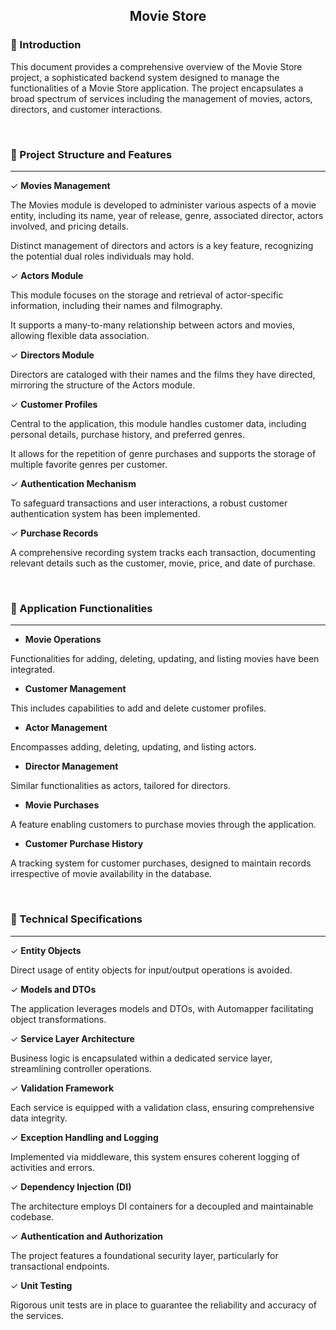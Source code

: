 <h2 align="center">Movie Store</h2>


### :small_blue_diamond: Introduction

This document provides a comprehensive overview of the Movie Store project, a sophisticated backend system designed to manage the functionalities of a Movie Store application. The project encapsulates a broad spectrum of services including the management of movies, actors, directors, and customer interactions.

<br/>


### :small_blue_diamond: Project Structure and Features

----

✓ **Movies Management** 

The Movies module is developed to administer various aspects of a movie entity, including its name, year of release, genre, associated director, actors involved, and pricing details.

Distinct management of directors and actors is a key feature, recognizing the potential dual roles individuals may hold.

✓ **Actors Module**

This module focuses on the storage and retrieval of actor-specific information, including their names and filmography.

It supports a many-to-many relationship between actors and movies, allowing flexible data association.

✓ **Directors Module**

Directors are cataloged with their names and the films they have directed, mirroring the structure of the Actors module.

✓ **Customer Profiles**

Central to the application, this module handles customer data, including personal details, purchase history, and preferred genres.

It allows for the repetition of genre purchases and supports the storage of multiple favorite genres per customer.

✓ **Authentication Mechanism**

To safeguard transactions and user interactions, a robust customer authentication system has been implemented.

✓ **Purchase Records**
  
A comprehensive recording system tracks each transaction, documenting relevant details such as the customer, movie, price, and date of purchase.

<br/>

### :small_blue_diamond: Application Functionalities

---

- **Movie Operations**

Functionalities for adding, deleting, updating, and listing movies have been integrated.

- **Customer Management**

This includes capabilities to add and delete customer profiles.

- **Actor Management**

Encompasses adding, deleting, updating, and listing actors.

- **Director Management**

Similar functionalities as actors, tailored for directors.

- **Movie Purchases**

A feature enabling customers to purchase movies through the application.

- **Customer Purchase History**

A tracking system for customer purchases, designed to maintain records irrespective of movie availability in the database.

<br/>

### :small_blue_diamond: Technical Specifications

---

✓ **Entity Objects**

Direct usage of entity objects for input/output operations is avoided.  


✓ **Models and DTOs**

The application leverages models and DTOs, with Automapper facilitating object transformations.


✓ **Service Layer Architecture**

Business logic is encapsulated within a dedicated service layer, streamlining controller operations.


✓ **Validation Framework**

Each service is equipped with a validation class, ensuring comprehensive data integrity.


✓ **Exception Handling and Logging**

Implemented via middleware, this system ensures coherent logging of activities and errors.


✓ **Dependency Injection (DI)**

The architecture employs DI containers for a decoupled and maintainable codebase.


✓ **Authentication and Authorization**

The project features a foundational security layer, particularly for transactional endpoints.

✓ **Unit Testing**

Rigorous unit tests are in place to guarantee the reliability and accuracy of the services.
